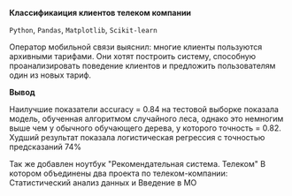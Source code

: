 **Классификаиция клиентов телеком компании**

`Python`, `Pandas`, `Matplotlib`, `Scikit-learn`

Оператор мобильной связи выяснил: многие клиенты пользуются архивными тарифами. Они хотят построить систему, способную проанализировать поведение клиентов и предложить пользователям один из новых тариф.

**Вывод**

Наилучшие показатели accuracy = 0.84 на тестовой выборке показала модель, обученная алгоритмом случайного леса, однако это немногим выше чем у обычного обучающего дерева, у которого точность = 0.82. Худший результат показала логистическая регрессия с точностью предсказаний 74%

Так же добавлен ноутбук "Рекомендательная система. Телеком" В котором объединены два проекта по телеком-компании: Статистический анализ данных и Введение в МО
